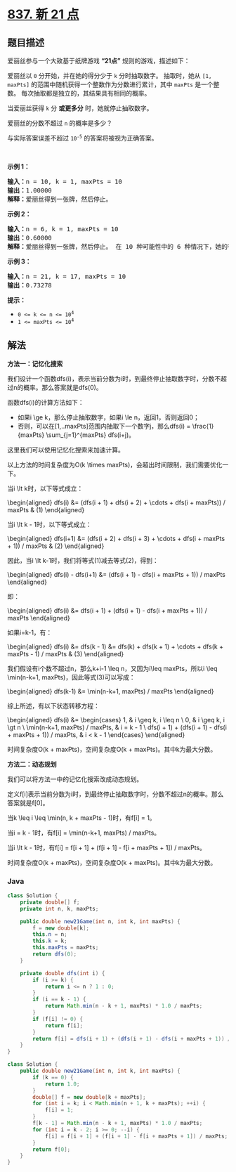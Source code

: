 # [837. 新 21 点](https://leetcode.cn/problems/new-21-game)

## 题目描述

<p>爱丽丝参与一个大致基于纸牌游戏 <strong>“21点”</strong> 规则的游戏，描述如下：</p>

<p>爱丽丝以 <code>0</code> 分开始，并在她的得分少于 <code>k</code> 分时抽取数字。 抽取时，她从 <code>[1, maxPts]</code> 的范围中随机获得一个整数作为分数进行累计，其中 <code>maxPts</code> 是一个整数。 每次抽取都是独立的，其结果具有相同的概率。</p>

<p>当爱丽丝获得 <code>k</code> 分 <strong>或更多分</strong> 时，她就停止抽取数字。</p>

<p>爱丽丝的分数不超过 <code>n</code> 的概率是多少？</p>

<p>与实际答案误差不超过&nbsp;<code>10<sup>-5</sup></code> 的答案将被视为正确答案。</p>
&nbsp;

<p><strong>示例 1：</strong></p>

<pre>
<strong>输入：</strong>n = 10, k = 1, maxPts = 10
<strong>输出：</strong>1.00000
<strong>解释：</strong>爱丽丝得到一张牌，然后停止。
</pre>

<p><strong>示例 2：</strong></p>

<pre>
<strong>输入：</strong>n = 6, k = 1, maxPts = 10
<strong>输出：</strong>0.60000
<strong>解释：</strong>爱丽丝得到一张牌，然后停止。 在 10 种可能性中的 6 种情况下，她的得分不超过 6 分。
</pre>

<p><strong>示例 3：</strong></p>

<pre>
<strong>输入：</strong>n = 21, k = 17, maxPts = 10
<strong>输出：</strong>0.73278
</pre>

<p><strong>提示：</strong></p>

<ul>
	<li><code>0 &lt;= k &lt;= n &lt;= 10<sup>4</sup></code></li>
	<li><code>1 &lt;= maxPts &lt;= 10<sup>4</sup></code></li>
</ul>

## 解法

**方法一：记忆化搜索**

我们设计一个函数dfs(i)，表示当前分数为i时，到最终停止抽取数字时，分数不超过n的概率。那么答案就是dfs(0)。

函数dfs(i)的计算方法如下：

-   如果i \ge k，那么停止抽取数字，如果i \le n，返回1，否则返回0；
-   否则，可以在[1,..maxPts]范围内抽取下一个数字j，那么dfs(i) = \frac{1}{maxPts} \sum_{j=1}^{maxPts} dfs(i+j)。

这里我们可以使用记忆化搜索来加速计算。

以上方法的时间复杂度为O(k \times maxPts)，会超出时间限制，我们需要优化一下。

当i \lt k时，以下等式成立：


\begin{aligned}
dfs(i) &= (dfs(i + 1) + dfs(i + 2) + \cdots + dfs(i + maxPts)) / maxPts & (1)
\end{aligned}


当i \lt k - 1时，以下等式成立：


\begin{aligned}
dfs(i+1) &= (dfs(i + 2) + dfs(i + 3) + \cdots + dfs(i + maxPts + 1)) / maxPts & (2)
\end{aligned}


因此，当i \lt k-1时，我们将等式(1)减去等式(2)，得到：


\begin{aligned}
dfs(i) - dfs(i+1) &= (dfs(i + 1) - dfs(i + maxPts + 1)) / maxPts
\end{aligned}


即：


\begin{aligned}
dfs(i) &= dfs(i + 1) + (dfs(i + 1) - dfs(i + maxPts + 1)) / maxPts
\end{aligned}


如果i=k-1，有：


\begin{aligned}
dfs(i) &= dfs(k - 1) &= dfs(k) + dfs(k + 1) + \cdots + dfs(k + maxPts - 1) / maxPts & (3)
\end{aligned}


我们假设有i个数不超过n，那么k+i-1 \leq n，又因为i\leq maxPts，所以i \leq \min(n-k+1, maxPts)，因此等式(3)可以写成：


\begin{aligned}
dfs(k-1) &= \min(n-k+1, maxPts) / maxPts
\end{aligned}


综上所述，有以下状态转移方程：


\begin{aligned}
dfs(i) &= \begin{cases}
1, & i \geq k, i \leq n \\
0, & i \geq k, i \gt n \\
\min(n-k+1, maxPts) / maxPts, & i = k - 1 \\
dfs(i + 1) + (dfs(i + 1) - dfs(i + maxPts + 1)) / maxPts, & i < k - 1
\end{cases}
\end{aligned}


时间复杂度O(k + maxPts)，空间复杂度O(k + maxPts)。其中k为最大分数。

**方法二：动态规划**

我们可以将方法一中的记忆化搜索改成动态规划。

定义f[i]表示当前分数为i时，到最终停止抽取数字时，分数不超过n的概率。那么答案就是f[0]。

当k \leq i \leq \min(n, k + maxPts - 1)时，有f[i] = 1。

当i = k - 1时，有f[i] = \min(n-k+1, maxPts) / maxPts。

当i \lt k - 1时，有f[i] = f[i + 1] + (f[i + 1] - f[i + maxPts + 1]) / maxPts。

时间复杂度O(k + maxPts)，空间复杂度O(k + maxPts)。其中k为最大分数。

### **Java**

```java
class Solution {
    private double[] f;
    private int n, k, maxPts;

    public double new21Game(int n, int k, int maxPts) {
        f = new double[k];
        this.n = n;
        this.k = k;
        this.maxPts = maxPts;
        return dfs(0);
    }

    private double dfs(int i) {
        if (i >= k) {
            return i <= n ? 1 : 0;
        }
        if (i == k - 1) {
            return Math.min(n - k + 1, maxPts) * 1.0 / maxPts;
        }
        if (f[i] != 0) {
            return f[i];
        }
        return f[i] = dfs(i + 1) + (dfs(i + 1) - dfs(i + maxPts + 1)) / maxPts;
    }
}
```

```java
class Solution {
    public double new21Game(int n, int k, int maxPts) {
        if (k == 0) {
            return 1.0;
        }
        double[] f = new double[k + maxPts];
        for (int i = k; i < Math.min(n + 1, k + maxPts); ++i) {
            f[i] = 1;
        }
        f[k - 1] = Math.min(n - k + 1, maxPts) * 1.0 / maxPts;
        for (int i = k - 2; i >= 0; --i) {
            f[i] = f[i + 1] + (f[i + 1] - f[i + maxPts + 1]) / maxPts;
        }
        return f[0];
    }
}
```

